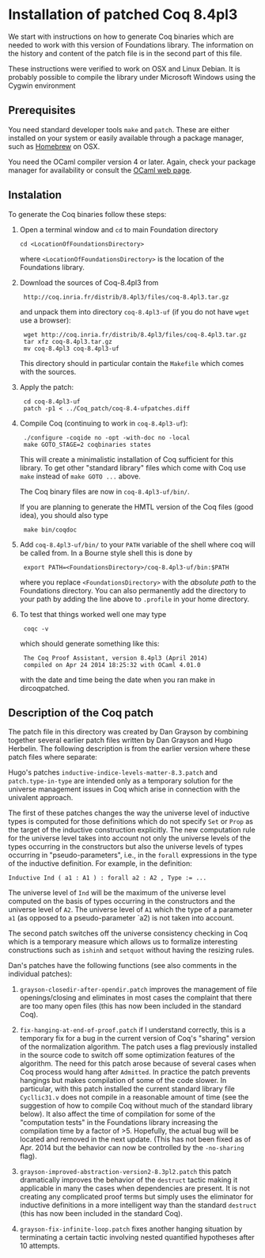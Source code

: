 # Installation of patched Coq 8.4pl3

We start with instructions on how to generate Coq binaries which are needed to work with
this version of Foundations library. The information on the history and content of the
patch file is in the second part of this file.

These instructions were verified to work on OSX and Linux Debian. It is probably possible
to compile the library under Microsoft Windows using the Cygwin environment

## Prerequisites

You need standard developer tools `make` and `patch`. These are either installed on your
system or easily available through a package manager, such as [Homebrew](http://brew.sh/)
on OSX.

You need the OCaml compiler version 4 or later. Again, check your package manager for availability or consult the [OCaml web page](http://ocaml.org/).

## Instalation

To generate the Coq binaries follow these steps:

1. Open a terminal window and `cd` to main Foundation directory

       cd <LocationOfFoundationsDirectory>

   where `<LocationOfFoundationsDirectory>` is the location of the
   Foundations library.

2. Download the sources of Coq-8.4pl3 from

        http://coq.inria.fr/distrib/8.4pl3/files/coq-8.4pl3.tar.gz

   and unpack them into directory `coq-8.4pl3-uf` (if you do not have `wget`
   use a browser):

        wget http://coq.inria.fr/distrib/8.4pl3/files/coq-8.4pl3.tar.gz
        tar xfz coq-8.4pl3.tar.gz
        mv coq-8.4pl3 coq-8.4pl3-uf

   This directory should in particular contain the `Makefile` which comes with the
   sources.

3. Apply the patch:

        cd coq-8.4pl3-uf
        patch -p1 < ../Coq_patch/coq-8.4-ufpatches.diff

4. Compile Coq (continuing to work in `coq-8.4pl3-uf`):

        ./configure -coqide no -opt -with-doc no -local
        make GOTO_STAGE=2 coqbinaries states

    This will create a minimalistic installation of Coq sufficient for this library. To
    get other "standard library" files which come with Coq use `make` instead of `make
    GOTO ...` above.

    The Coq binary files are now in `coq-8.4pl3-uf/bin/`.
    
    If you are planning to generate the HMTL version of the Coq files (good idea),
    you should also type
    
        make bin/coqdoc

5. Add `coq-8.4pl3-uf/bin/` to your `PATH` variable of the shell where coq will be called
   from. In a Bourne style shell this is done by

        export PATH=<FoundationsDirectory>/coq-8.4pl3-uf/bin:$PATH

   where you replace `<FoundationsDirectory>` with the *absolute path* to the Foundations
   directory. You can also permanently add the directory to your path by adding the line
   above to `.profile` in your home directory.
   
6. To test that things worked well one may type

        coqc -v

   which should generate something like this:

        The Coq Proof Assistant, version 8.4pl3 (April 2014)
        compiled on Apr 24 2014 18:25:32 with OCaml 4.01.0

   with the date and time being the date when you ran make in dircoqpatched. 

## Description of the Coq patch

The patch file in this directory was created by Dan Grayson by combining together several
earlier patch files written by Dan Grayson and Hugo Herbelin. The following description is
from the earlier version where these patch files where separate:

Hugo's patches `inductive-indice-levels-matter-8.3.patch` and `patch.type-in-type` are
intended only as a temporary solution for the universe management issues in Coq which
arise in connection with the univalent approach.

The first of these patches changes the way the universe level of inductive types is
computed for those definitions which do not specify `Set` or `Prop` as the target of the
inductive construction explicitly. The new computation rule for the universe level takes
into account not only the universe levels of the types occurring in the constructors but
also the universe levels of types occurring in "pseudo-parameters", i.e., in the `forall`
expressions in the type of the inductive definition. For example, in the definition:

    Inductive Ind ( a1 : A1 ) : forall a2 : A2 , Type := ...

The universe level of `Ind` will be the maximum of the universe level computed on the
basis of types occurring in the constructors and the universe level of `A2`. The
universe level of `A1` which the type of a parameter `a1` (as opposed to a
pseudo-parameter `a2) is not taken into account.

The second patch switches off the universe consistency checking in Coq which is a
temporary measure which allows us to formalize interesting constructions such as `ishinh`
and `setquot` without having the resizing rules.

Dan's patches have the following functions (see also comments in the individual patches):

1. `grayson-closedir-after-opendir.patch` improves the management of file openings/closing
   and eliminates in most cases the complaint that there are too many open files (this has
   now been included in the standard Coq).

2. `fix-hanging-at-end-of-proof.patch` if I understand correctly, this is a temporary fix
   for a bug in the current version of Coq's "sharing" version of the normalization
   algorithm. The patch uses a flag previously installed in the source code to switch off
   some optimization features of the algorithm. The need for this patch arose because of
   several cases when Coq process would hang after `Admitted`. In practice the patch
   prevents hangings but makes compilation of some of the code slower. In particular, with
   this patch installed the current standard library file `Cycllic31.v` does not compile
   in a reasonable amount of time (see the suggestion of how to compile Coq without much
   of the standard library below). It also affect the time of compilation for some of the
   "computation tests" in the Foundations library increasing the compilation time by a
   factor of >5. Hopefully, the actual bug will be located and removed in the next update.
   (This has not been fixed as of Apr. 2014 but the behavior can now be controlled by the
   `-no-sharing` flag).

3. `grayson-improved-abstraction-version2-8.3pl2.patch` this patch dramatically improves
   the behavior of the `destruct` tactic making it applicable in many the cases when
   dependencies are present. It is not creating any complicated proof terms but simply
   uses the eliminator for inductive definitions in a more intelligent way than the
   standard `destruct` (this has now been included in the standard Coq).

4. `grayson-fix-infinite-loop.patch` fixes another hanging situation by terminating a
   certain tactic involving nested quantified hypotheses after 10 attempts.
